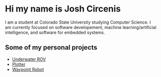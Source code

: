 # Hi my name is Josh Circenis
I am a student at Colorado State University studying Computer Science. I am currently focused on software developement, machine learning/artificial intelligence, and software for embedded systems.

## Some of my personal projects
* [Underwater ROV](https://github.com/JoshCircenis/Underwater-ROV)
* [Plotter](https://github.com/JoshCircenis/Plotter)
* [Waypoint Robot](https://github.com/JoshCircenis/Waypoint-Robot)
